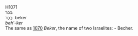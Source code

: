 H1071  
בּכר  
בֶּכֶר ‎ beker  
*beh‘-ker*  
The same as [1070](h1070) *Beker*, the name of two Israelites: -
Becher.  
